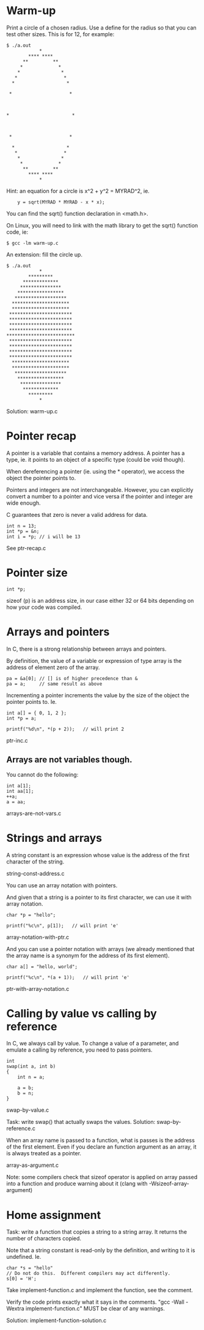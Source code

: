 # Warm-up

Print a circle of a chosen radius.  Use a define for the radius so that you can
test other sizes.  This is for 12, for example:

```
$ ./a.out
            *
        **** ****
      **         **
     *             *
    *               *
   *                 *
  *                   *

 *                     *



*                       *



 *                     *

  *                   *
   *                 *
    *               *
     *             *
      **         **
        **** ****
            *
```

Hint: an equation for a circle is x^2 + y^2 = MYRAD^2, ie.

```
	y = sqrt(MYRAD * MYRAD - x * x);
```

You can find the sqrt() function declaration in <math.h>.

On Linux, you will need to link with the math library to get the sqrt() function
code, ie:

```
$ gcc -lm warm-up.c
```

An extension: fill the circle up.

```
$ ./a.out
            *
        *********
      *************
     ***************
    *****************
   *******************
  *********************
  *********************
 ***********************
 ***********************
 ***********************
 ***********************
*************************
 ***********************
 ***********************
 ***********************
 ***********************
  *********************
  *********************
   *******************
    *****************
     ***************
      *************
        *********
            *
```

Solution: warm-up.c

# Pointer recap

A pointer is a variable that contains a memory address.  A pointer has a type,
ie. it points to an object of a specific type (could be void though).

When dereferencing a pointer (ie. using the * operator), we access the object
the pointer points to.

Pointers and integers are not interchangeable.  However, you can explicitly
convert a number to a pointer and vice versa if the pointer and integer are wide
enough.

C guarantees that zero is never a valid address for data.

```
int n = 13;
int *p = &n;
int i = *p;	// i will be 13
```

See ptr-recap.c

# Pointer size

```
int *p;
```

sizeof (p) is an address size, in our case either 32 or 64 bits depending on how
your code was compiled.

# Arrays and pointers

In C, there is a strong relationship between arrays and pointers.

By definition, the value of a variable or expression of type array is the
address of element zero of the array.

```
pa = &a[0];	// [] is of higher precedence than &
pa = a;		// same result as above
```

Incrementing a pointer increments the value by the size of the object the
pointer points to.  Ie.

```
int a[] = { 0, 1, 2 };
int *p = a;

printf("%d\n", *(p + 2));	// will print 2
```

ptr-inc.c

## Arrays are not variables though.

You cannot do the following:

```
int a[1];
int aa[1];
++a;
a = aa;
```

arrays-are-not-vars.c

# Strings and arrays

A string constant is an expression whose value is the address of the first
character of the string.

string-const-address.c

You can use an array notation with pointers.

And given that a string is a pointer to its first character, we can use it with
array notation.

```
char *p = "hello";

printf("%c\n", p[1]);	// will print 'e'
```

array-notation-with-ptr.c

And you can use a pointer notation with arrays (we already mentioned that the
array name is a synonym for the address of its first element).

```
char a[] = "hello, world";

printf("%c\n", *(a + 1));	// will print 'e'
```

ptr-with-array-notation.c

# Calling by value vs calling by reference

In C, we always call by value.  To change a value of a parameter, and emulate a
calling by reference, you need to pass pointers.

```
int
swap(int a, int b)
{
	int n = a;

	a = b;
	b = n;
}
```

swap-by-value.c

Task: write swap() that actually swaps the values.
Solution: swap-by-reference.c

When an array name is passed to a function, what is passes is the address of the
first element.  Even if you declare an function argument as an array, it is
always treated as a pointer.

array-as-argument.c

Note: some compilers check that sizeof operator is applied on array passed into
a function and produce warning about it (clang with -Wsizeof-array-argument)

# Home assignment

Task: write a function that copies a string to a string array.  It returns
the number of characters copied.

Note that a string constant is read-only by the definition, and writing to it is
undefined.  Ie.

```
char *s = "hello"
// Do not do this.  Different compilers may act differently.
s[0] = 'H';
```

Take implement-function.c and implement the function, see the comment.

Verify the code prints exactly what it says in the comments.  "gcc -Wall -Wextra
implement-function.c" MUST be clear of any warnings.

Solution: implement-function-solution.c
